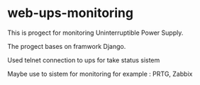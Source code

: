 # web-ups-monitoring

This is progect for monitoring  Uninterruptible Power Supply. 

The progect bases on framwork Django.

Used telnet connection to ups for take status sistem

Maybe use to sistem for monitoring for example : PRTG, Zabbix

